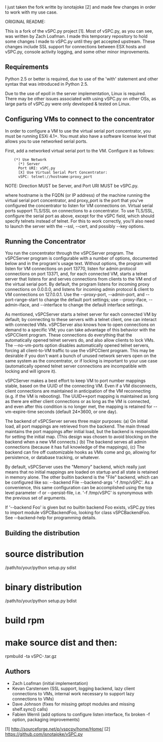 I just taken the fork writte by isnotajoke [2] and made few changes in
order to work with my use case.

ORIGINAL README:

This is a fork of the vSPC.py project [1]. Most of vSPC.py, as you can
see, was written by Zach Loafman. I made this temporary repository to
hold some changes I made to vSPC.py until they get accepted upstream.
These changes include SSL support for connections between ESX hosts and
vSPC.py, console activity logging, and some other minor improvements.

## Requirements ##

Python 2.5 or better is required, due to use of the 'with' statement and
other syntax that was introduced in Python 2.5.

Due to the use of epoll in the server implementation, Linux is required.
There may be other issues associated with using vSPC.py on other OSs, as
large parts of vSPC.py were only developed & tested on Linux.

## Configuring VMs to connect to the concentrator ##

In order to configure a VM to use the virtual serial port concentrator,
you must be running ESXi 4.1+. You must also have a software license
level that allows you to use networked serial ports.

First, add a networked virtual serial port to the VM. Configure it as
follows:

```
    (*) Use Network
      (*) Server
      Port URI: vSPC.py
      [X] Use Virtual Serial Port Concentrator:
      vSPC: telnet://hostname:proxy_port
```
NOTE: Direction MUST be Server, and Port URI MUST be vSPC.py. 

where hostname is the FQDN (or IP address) of the machine running the
virtual serial port concentrator, and proxy_port is the port that you've
configured the concentrator to listen for VM connections on. Virtual
serial ports support TLS/SSL on connections to a concentrator.  To use
TLS/SSL, configure the serial port as above, except for the vSPC field,
which should specify telnets instead of telnet. For this to work
correctly, you'll also need to launch the server with the --ssl, --cert,
and possibly --key options.

## Running the Concentrator ##

You run the concentrator through the vSPCServer program. The vSPCServer
program is configurable with a number of options, documented below and
in the program's usage text. Without options, the program will listen
for VM connections on port 13770, listen for admin protocol connections
on port 13371, and, for each connected VM, starts a telnet server that
listens for and serves connections from clients to the VM end of the
virtual serial port. By default, the program listens for incoming proxy
connections on 0.0.0.0, and listens for incoming admin protocol & client
to VM connections on 127.0.0.1. Use the --proxy-port, --admin-port, and
--port-range-start to change the default port settings; use
--proxy-iface, --admin-iface, and --interface to change the default
interface settings.

As mentioned, vSPCServer starts a telnet server for each connected VM by
default; by connecting to these servers with a telnet client, one can
interact with connected VMs. vSPCServer also knows how to open
connections on demand to a specific VM; you can take advantage of this
behavior with the vSPCClient program. These connections do everything
that the automatically opened telnet servers do, and also allow clients
to lock VMs. The --no-vm-ports option disables automatically opened
telnet servers, forcing all client-to-VM traffic to use the vSPCClient
program. This may be desirable if you don't want a bunch of unused
network servers open on the same system as the concentrator, or if
locking is important to your use case (automatically opened telnet
server connections are incompatible with locking and will ignore it).

vSPCServer makes a best effort to keep VM to port number mappings
stable, based on the UUID of the connecting VM. Even if a VM
disconnects, client connections are maintained in anticipation of the VM
reconnecting (e.g. if the VM is rebooting). The UUID<->port mapping is
maintained as long as there are either client connections or as long as
the VM is connected, and even after this condition is no longer met, the
mapping is retained for --vm-expire-time seconds (default 24*3600, or
one day).

The backend of vSPCServer serves three major purposes: (a) On initial
load, all port mappings are retrieved from the backend. The main thread
maintains the port mappings after initial load, but the backend is
responsible for setting the initial map. (This design was chosen to
avoid blocking on the backend when a new VM connects.) (b) The backend
serves all admin connections (because it has full knowledge of the
mappings), (c) The backend can fire off customizable hooks as VMs come
and go, allowing for persistence, or database tracking, or
whatever.

By default, vSPCServer uses the "Memory" backend, which really just
means that no initial mappings are loaded on startup and all state is
retained in memory alone. The other builtin backend is the "File"
backend, which can be configured like so: --backend File --backend-args
'-f /tmp/vSPC'.  As a convenience, this same configuration can be
accomplished using the top level parameter -f or --persist-file, i.e.
'-f /tmp/vSPC' is synonymous with the previous set of arguments.

If '--backend Foo' is given but no builtin backend Foo exists, vSPC.py
tries to import module vSPCBackendFoo, looking for class vSPCBackendFoo.
See --backend-help for programming details.

## Building the distribution ##

# source distribution #
/path/to/your/python setup.py sdist

# binary distribution #
/path/to/your/python setup.py bdist

# build rpm
# make source dist and then:
rpmbuild -ta vSPC-<version>.tar.gz

## Authors ##

- Zach Loafman (initial implementation)
- Kevan Carstensen (SSL support, logging backend, lazy client connections to VMs, internal work necessary to support lazy connections to VMs)
- Dave Johnson (fixes for missing getopt modules and missing shelf.sync() calls)
- Fabien Wernli (add options to configure listen interface, fix broken -f option, packaging improvements)

[1] http://sourceforge.net/p/vspcpy/home/Home/
[2] https://github.com/isnotajoke/vSPC.py
